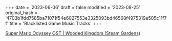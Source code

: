 +++
date = '2023-06-06'
draft = false
modified = '2023-08-25'
original_hash = '4703b1fdd7585ba71071f54e6027553e3325093bd46568f4975319e505c11f7f'
title = 'Blacklisted Game Music Tracks'
+++

[Super Mario Odyssey OST | Wooded Kingdom (Steam Gardens)](https://www.youtube.com/watch?v=P-9fvWJxQtU)
